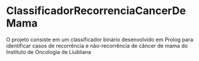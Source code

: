 # ClassificadorRecorrenciaCancerDeMama
O projeto consiste em um classificador binário desenvolvido em Prolog para identificar casos de recorrência e não-recorrência de câncer de mama do Instituto de Oncologia de Liubliana


